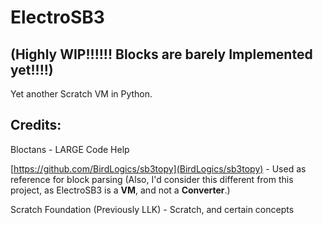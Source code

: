 # ElectroSB3
## **(Highly WIP!!!!!! Blocks are barely Implemented yet!!!!)**

Yet another Scratch VM in Python.

## Credits:
Bloctans - LARGE Code Help

[https://github.com/BirdLogics/sb3topy](BirdLogics/sb3topy) - Used as reference for block parsing (Also, I'd consider this different from this project, as ElectroSB3 is a **VM**, and not a **Converter**.)

Scratch Foundation (Previously LLK) - Scratch, and certain concepts
